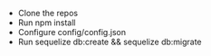* Clone the repos 
* Run npm install
* Configure config/config.json
* Run sequelize db:create && sequelize db:migrate
